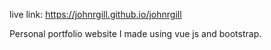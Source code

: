 live link: https://johnrgill.github.io/johnrgill

Personal portfolio website I made using vue js and bootstrap. 
